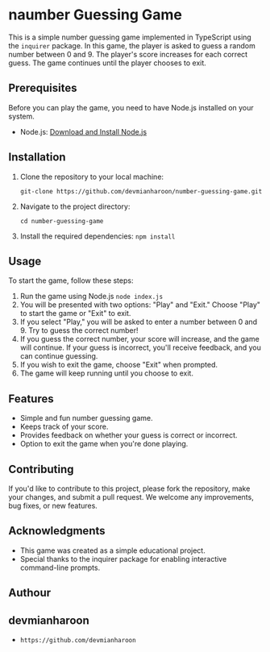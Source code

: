 # naumber Guessing Game

This is a simple number guessing game implemented in TypeScript using the `inquirer` package. In this game, the player is asked to guess a random number between 0 and 9. The player's score increases for each correct guess. The game continues until the player chooses to exit.

## Prerequisites

Before you can play the game, you need to have Node.js installed on your system.

- Node.js: [Download and Install Node.js](https://nodejs.org/)

## Installation

1. Clone the repository to your local machine:

   `git-clone https://github.com/devmianharoon/number-guessing-game.git`

2. Navigate to the project directory:

    `cd number-guessing-game`
3. Install the required dependencies:
    `npm install`


## Usage
To start the game, follow these steps:

1. Run the game using Node.js
   `node index.js`
2. You will be presented with two options: "Play" and "Exit." Choose "Play" to start the game or "Exit" to exit.
3. If you select "Play," you will be asked to enter a number between 0 and 9. Try to guess the correct number!
4. If you guess the correct number, your score will increase, and the game will continue. If your guess is incorrect, you'll receive feedback, and you can continue guessing.
5. If you wish to exit the game, choose "Exit" when prompted.
6. The game will keep running until you choose to exit.

## Features

* Simple and fun number guessing game.
* Keeps track of your score.
* Provides feedback on whether your guess is correct or incorrect.
* Option to exit the game when you're done playing.


## Contributing

If you'd like to contribute to this project, please fork the repository, make your changes, and submit a pull request. We welcome any improvements, bug fixes, or new features.


## Acknowledgments
* This game was created as a simple educational project.
* Special thanks to the inquirer package for enabling interactive command-line prompts.

## Authour
## devmianharoon
* `https://github.com/devmianharoon`